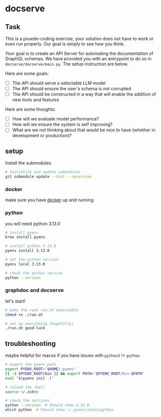 # docserve

## Task

This is a psuedo-coding exercise, your solution does not have to work or even run properly. Our goal is simply to see how you think. 

Your goal is to create an API Server for automating the documentation of GraphQL schemas. We have provided you with an entrypoint to do so in `docserve/docserve/main.py`. The setup instruction are below. 

Here are some goals: 

- [ ] The API should serve a selectable LLM model
- [ ] The API should ensure the user's schema is not corrupted
- [ ] The API should be constructed in a way that will enable the addition of new tools and features

Here are some thoughts: 

- [ ] How will we evaluate model performance? 
- [ ] How will we ensure the system is self improving? 
- [ ] What are we not thinking about that would be nice to have (whether in development or production)? 

## setup

Install the submodules. 

```bash
# Initialize and update submodules
git submodule update --init --recursive
```

### docker 

make sure you have [docker](https://www.docker.com/) up and running. 

### python

you will need python 3.13.0

```bash 
# install pyenv
brew install pyenv

# install python 3.13.0
pyenv install 3.13.0

# set the python version
pyenv local 3.13.0

# check the python version
python --version
```

### graphdoc and docserve

let's start!

```bash
# make the root run.sh executable 
chmod +x ./run.sh

# set up everything (hopefully)
./run.sh good-luck
```

## troubleshooting

maybe helpful for macos if you have issues with `python3` != `python`

```bash 
# export the pyenv path
export PYENV_ROOT="$HOME/.pyenv"
[[ -d $PYENV_ROOT/bin ]] && export PATH="$PYENV_ROOT/bin:$PATH"
eval "$(pyenv init -)"

# reload the shell
source ~/.zshrc

# check the versions
python --version  # Should show 3.13.0
which python  # Should show ~/.pyenv/shims/python
```